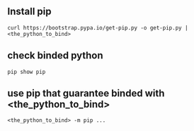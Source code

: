 ## Install pip
```
curl https://bootstrap.pypa.io/get-pip.py -o get-pip.py | <the_python_to_bind>
```

## check binded python 
```
pip show pip
```

## use pip that guarantee binded with <the_python_to_bind>
```
<the_python_to_bind> -m pip ...
```
